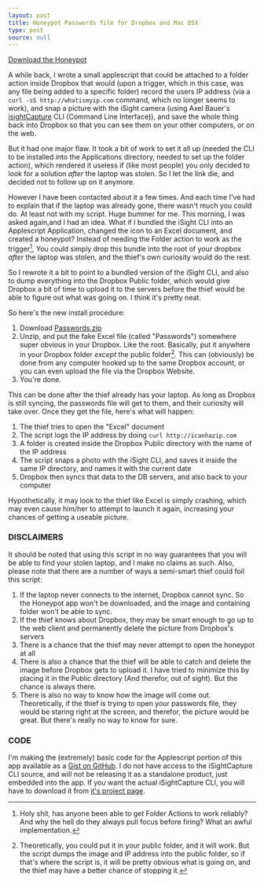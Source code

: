 ```yaml
---
layout: post
title: Honeypot Passwords file for Dropbox and Mac OSX
type: post
source: null
---
```


[Download the Honeypot][Passwords.zip]

[Passwords.zip]: /files/Passwords.zip

A while back, I wrote a small applescript that could be attached to a folder action inside Dropbox that would (upon a trigger, which in this case, was any file being added to a specific folder) record the users IP address (via a `curl -sS http://whatismyip.com` command, which no longer seems to work), and snap a picture with the iSight camera (using Axel Bauer's [isightCapture][] CLI (Command Line Interface)), and save the whole thing back into Dropbox so that you can see them on your other computers, or on the web.

[isightCapture]: http://www.intergalactic.de/pages/iSight.html

But it had one major flaw. It took a bit of work to set it all up (needed the CLI to be installed into the Applications directory, needed to set up the folder action), which rendered it useless if (like most people) you only decided to look for a solution _after_ the laptop was stolen. So I let the link die, and decided not to follow up on it anymore.

However I have been contacted about it a few times. And each time I've had to explain that if the laptop was already gone, there wasn't much you could do. At least not with my script. Huge bummer for me. This morning, I was asked again,and I had an idea. What if I bundled the iSight CLI into an Applescript Application, changed the icon to an Excel document, and created a honeypot? Instead of needing the Folder action to work as the trigger[^1], You could simply drop this bundle into the root of your dropbox _after_ the laptop was stolen, and the thief's own curiosity would do the rest.

[^1]: Holy shit, has anyone been able to get Folder Actions to work reliably? And why the hell do they always pull focus before firing? What an awful implementation.

So I rewrote it a bit to point to a bundled version of the iSight CLI, and also to dump everything into the Dropbox Public folder, which would give Dropbox a bit of time to upload it to the servers before the thief would be able to figure out what was going on. I think it's pretty neat.

So here's the new install procedure:

1. Download [Passwords.zip][Passwords.zip]
2. Unzip, and put the fake Excel file (called "Passwords") somewhere super obvious in your Dropbox. Like the root. Basically, put it anywhere in your Dropbox folder _except_ the public folder[^2]. This can (obviously) be done from any computer hooked up to the same Dropbox account, or you can even upload the file via the Dropbox Website.
3. You're done.

[^2]: Theoretically, you could put it in your public folder, and it will work. But the script dumps the image and IP address into the public folder, so if that's where the script is, it will be pretty obvious what is going on, and the thief may have a better chance of stopping it.

This can be done after the thief already has your laptop. As long as Dropbox is still syncing, the passwords file will get to them, and their curiosity will take over. Once they get the file, here's what will happen:

1. The thief tries to open the "Excel" document
2. The script logs the IP address by doing `curl http://icanhazip.com`
3. A folder is created inside the Dropbox Public directory with the name of the IP address
4. The script snaps a photo with the iSight CLI, and saves it inside the same IP directory, and names it with the current date
5. Dropbox then syncs that data to the DB servers, and also back to your computer

Hypothetically, it may look to the thief like Excel is simply crashing, which may even cause him/her to attempt to launch it again, increasing your chances of getting a useable picture.

### DISCLAIMERS

It should be noted that using this script in no way guarantees that you will be able to find your stolen laptop, and I make no claims as such. Also, please note that there are a number of ways a semi-smart thief could foil this script:

1. If the laptop never connects to the internet, Dropbox cannot sync. So the Honeypot app won't be downloaded, and the image and containing folder won't be able to sync.
2. If the thief knows about Dropbox, they may be smart enough to go up to the web client and permanently  delete the picture from Dropbox's servers
3. There is a chance that the thief may never attempt to open the honeypot at all
4. There is also a chance that the thief will be able to catch and delete the image before Dropbox gets to upload it. I have tried to minimize this by placing it in the Public directory (And therefor, out of sight). But the chance is always there.
5. There is also no way to know how the image will come out. Theoretically, if the thief is trying to open your passwords file, they would be staring right at the screen, and therefor, the picture would be great. But there's really no way to know for sure.

### CODE

I'm making the (extremely) basic code for the Applescript portion of this app available as a [Gist on GitHub][gist]. I do not have access to the iSightCapture CLI source, and will not be releasing it as a standalone product, just embedded into the app. If you want the actual iSightCapture CLI, you will have to download it from [it's project page][isightCapture].

[gist]: https://gist.github.com/922003
